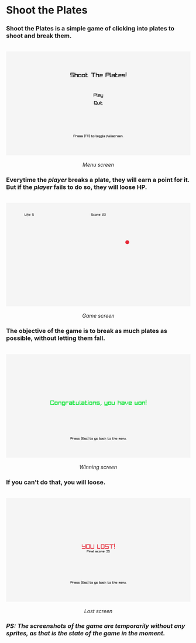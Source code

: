 # Shoot the Plates

### <p>**Shoot the Plates** is a simple game of clicking into plates to shoot and break them.</p> 
<br>
<img src="screenshots/menu.png">
<p align="center"><i>Menu screen</i></p>

### <p>Everytime the *player* breaks a plate, they will earn a **point** for it. But if the *player* fails to do so, they will loose HP.</p>

<br>
<img src="screenshots/gameplay.png">
<p align="center"><i>Game screen</i></p>

### <p>The objective of the game is to break as much plates as possible, without letting them fall.</p>

<br>
<img src="screenshots/win.png">
<p align="center"><i>Winning screen</i></p>

### <p>If you can't do that, you will loose.</p>

<br>
<img src="screenshots/lost.png">
<p align="center"><i>Lost screen</i></p>

### <i>PS: The screenshots of the game are temporarily without any sprites, as that is the state of the game in the moment.</i>